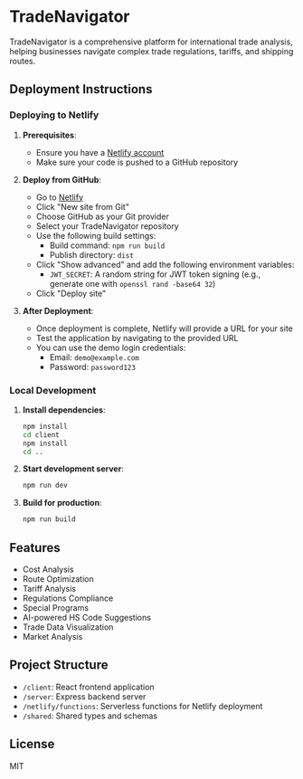 # TradeNavigator

TradeNavigator is a comprehensive platform for international trade analysis, helping businesses navigate complex trade regulations, tariffs, and shipping routes.

## Deployment Instructions

### Deploying to Netlify

1. **Prerequisites**:
   - Ensure you have a [Netlify account](https://app.netlify.com/signup)
   - Make sure your code is pushed to a GitHub repository

2. **Deploy from GitHub**:
   - Go to [Netlify](https://app.netlify.com/)
   - Click "New site from Git"
   - Choose GitHub as your Git provider
   - Select your TradeNavigator repository
   - Use the following build settings:
     - Build command: `npm run build`
     - Publish directory: `dist`
   - Click "Show advanced" and add the following environment variables:
     - `JWT_SECRET`: A random string for JWT token signing (e.g., generate one with `openssl rand -base64 32`)
   - Click "Deploy site"

3. **After Deployment**:
   - Once deployment is complete, Netlify will provide a URL for your site
   - Test the application by navigating to the provided URL
   - You can use the demo login credentials:
     - Email: `demo@example.com`
     - Password: `password123`

### Local Development

1. **Install dependencies**:
   ```bash
   npm install
   cd client
   npm install
   cd ..
   ```

2. **Start development server**:
   ```bash
   npm run dev
   ```

3. **Build for production**:
   ```bash
   npm run build
   ```

## Features

- Cost Analysis
- Route Optimization
- Tariff Analysis
- Regulations Compliance
- Special Programs
- AI-powered HS Code Suggestions
- Trade Data Visualization
- Market Analysis

## Project Structure

- `/client`: React frontend application
- `/server`: Express backend server
- `/netlify/functions`: Serverless functions for Netlify deployment
- `/shared`: Shared types and schemas

## License

MIT
